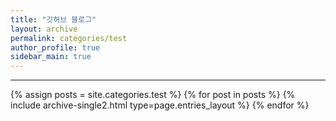 ```yaml
---
title: "깃허브 블로그"
layout: archive
permalink: categories/test
author_profile: true
sidebar_main: true
---
```


***
{% assign posts = site.categories.test %}
{% for post in posts %} {% include archive-single2.html type=page.entries_layout %} {% endfor %}